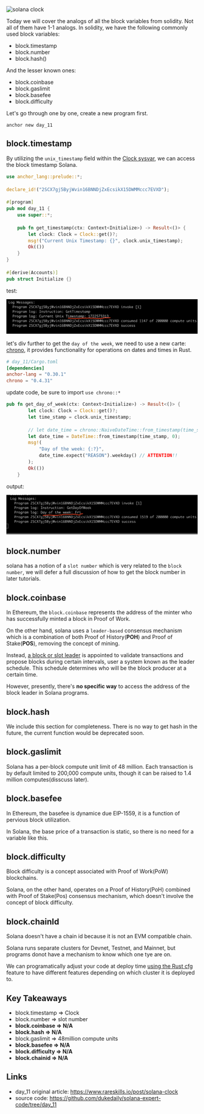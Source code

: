 ![solana clock](https://static.wixstatic.com/media/935a00_55b04d2394f04f7781fdee936109b747~mv2.jpg/v1/fill/w_1480,h_832,al_c,q_85,usm_0.66_1.00_0.01,enc_auto/935a00_55b04d2394f04f7781fdee936109b747~mv2.jpg)

Today we will cover the analogs of all the block variables from solidity. Not all of them have 1-1 analogs. In solidity, we have the following commonly used block variables:

- block.timestamp
- block.number
- block.hash()

And the lesser known ones:

- block.coinbase
- block.gaslimit
- block.basefee
- block.difficulty

Let's go through one by one, create a new program first.

```
anchor new day_11
```

## block.timestamp

By utilizing the `unix_timestamp` field within the [Clock sysvar](https://docs.solanalabs.com/runtime/sysvars), we can access the block timestamp Solana.

```rust
use anchor_lang::prelude::*;

declare_id!("2SCX7gj5ByjWvin16BNNDjZxEcsikX15DWMMccc7EVXD");

#[program]
pub mod day_11 {
    use super::*;

    pub fn get_timestamp(ctx: Context<Initialize>) -> Result<()> {
        let clock: Clock = Clock::get()?;
        msg!("Current Unix Timestamp: {}", clock.unix_timestamp);
        Ok(())
    }
}

#[derive(Accounts)]
pub struct Initialize {}

```

test:

![image-20240803101113018](./assets/image-20240803101113018.png)

let's div further to get the `day of the week`, we need to use a new  carte:  [chrono](https://docs.rs/chrono/latest/chrono/), it provides functionality for operations on dates and times in Rust.

```toml
# day_11/Cargo.toml
[dependencies]
anchor-lang = "0.30.1"
chrono = "0.4.31"
```

update code, be sure to import `use chrono::*`

```rust
pub fn get_day_of_week(ctx: Context<Initialize>) -> Result<()> {
        let clock: Clock = Clock::get()?;
        let time_stamp = clock.unix_timestamp;

        // let date_time = chrono::NaiveDateTime::from_timestamp(time_stamp, 0); // DEPRECATED!!
        let date_time = DateTime::from_timestamp(time_stamp, 0);
        msg!(
            "Day of the week: {:?}",
            date_time.expect("REASON").weekday() // ATTENTION!!
        );
        Ok(())
    }
```

output:

![image-20240803105052091](./assets/image-20240803105052091.png)



## block.number

solana has a notion of a `slot number` which is very related to the `block number`, we will defer a full discussion of how to get the block number in later tutorials.

## block.coinbase

In Ethereum, the `block.coinbase` represents the address of the minter who has successfully minted a block in Proof of Work. 

On the other hand, solana uses a `leader-based` consensus mechanism which is a combination of both Proof of History(**POH**) and Proof of Stake(**POS**), removing the concept of mining.

Instead, [a block or slot leader](https://docs.solanalabs.com/consensus/leader-rotation) is appointed to validate transactions and propose blocks during certain intervals, user a system known as the leader schedule. This schedule determines who will be the block producer at a certain time.

However, presently, there's **no specific way** to access the address of the block leader in Solana programs.

## block.hash

We include this section for completeness. There is no way to get hash in the future, the current function would be deprecated soon.

## block.gaslimit

Solana has a per-block compute unit limit of 48 million. Each transaction is by default limited to 200,000 compute units, though it can be raised to 1.4 million computes(disscuss later).

## block.basefee

In Ethereum, the basefee is dynamice due EIP-1559, it is a function of pervious block utilization.

In Solana, the base price of a transaction is static, so there is no need for a variable like this.

## block.difficulty

Block difficulty is a concept associated with Proof of Work(PoW) blockchains.

Solana, on the other hand, operates on a Proof of History(PoH) combined with Proof of Stake(Pos) consensus mechanism, which doesn't involve the concept of block difficulty.

## block.chainId

Solana doesn't have a chain id because it is not an EVM compatible chain.

Solana runs separate clusters for Devnet, Testnet, and Mainnet, but programs donot have a mechanism to know which one tye are on.

We can programatically adjust your code at deploy time [using the Rust cfg](https://solana.stackexchange.com/questions/848/how-to-have-a-different-program-id-depending-on-the-cluster) feature to have different features depending on which cluster it is deployed to.



## Key Takeaways

- block.timestamp => Clock
- block.number => slot number
- **block.coinbase => N/A**
- **block.hash => N/A**
- block.gaslimit => 48million compute units
- **block.basefee => N/A**
- **block.difficulty => N/A**
- **block.chainid => N/A**



## Links

- day_11 original article: https://www.rareskills.io/post/solana-clock
- source code: https://github.com/dukedaily/solana-expert-code/tree/day_11
